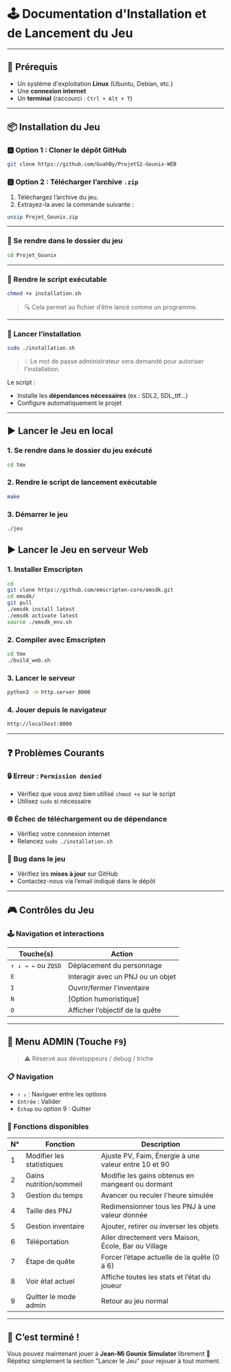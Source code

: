 # 🕹️ Documentation d'Installation et de Lancement du Jeu

---

## 🔧 Prérequis

- Un système d'exploitation **Linux** (Ubuntu, Debian, etc.)
- Une **connexion internet**
- Un **terminal** (raccourci : `Ctrl + Alt + T`)

---

## 📦 Installation du Jeu

### 🅰️ Option 1 : Cloner le dépôt GitHub

```bash
git clone https://github.com/GuahBy/ProjetS2-Gounix-WEB
```

### 🅱️ Option 2 : Télécharger l’archive `.zip`

1. Téléchargez l’archive du jeu.
2. Extrayez-la avec la commande suivante :

```bash
unzip Projet_Gounix.zip
```

---

### 📂 Se rendre dans le dossier du jeu

```bash
cd Projet_Gounix
```

---

### 🔑 Rendre le script exécutable

```bash
chmod +x installation.sh
```

> 🔍 Cela permet au fichier d’être lancé comme un programme.

---

### 🚀 Lancer l’installation

```bash
sudo ./installation.sh
```

> 💡 Le mot de passe administrateur sera demandé pour autoriser l'installation.

Le script :
- Installe les **dépendances nécessaires** (ex : SDL2, SDL_ttf…)
- Configure automatiquement le projet

---

## ▶️ Lancer le Jeu en local 

### 1. Se rendre dans le dossier du jeu exécuté

```bash
cd tmx
```

### 2. Rendre le script de lancement exécutable

```bash
make
```

### 3. Démarrer le jeu

```bash
./jeu
```

## ▶️ Lancer le Jeu en serveur Web

### 1. Installer Emscripten

```bash
cd
git clone https://github.com/emscripten-core/emsdk.git
cd emsdk/
git pull
./emsdk install latest
./emsdk activate latest
source ./emsdk_env.sh
```

### 2. Compiler avec Emscripten

```bash
cd tmx
./build_web.sh
```

### 3. Lancer le serveur

```bash
python3 -m http.server 8000
```
### 4. Jouer depuis le navigateur

```bash
http://localhost:8000
```

---

## ❓ Problèmes Courants

### 🔒 Erreur : `Permission denied`

- Vérifiez que vous avez bien utilisé `chmod +x` sur le script
- Utilisez `sudo` si nécessaire

### 🌐 Échec de téléchargement ou de dépendance

- Vérifiez votre connexion internet
- Relancez `sudo ./installation.sh`

### 🐛 Bug dans le jeu

- Vérifiez les **mises à jour** sur GitHub
- Contactez-nous via l’email indiqué dans le dépôt

---

## 🎮 Contrôles du Jeu

### 🕹️ Navigation et interactions

| Touche(s)           | Action                              |
|---------------------|-------------------------------------|
| `↑ ↓ → ←` ou `ZQSD` | Déplacement du personnage           |
| `E`                 | Interagir avec un PNJ ou un objet   |
| `I`                 | Ouvrir/fermer l'inventaire          |
| `N`                 | [Option humoristique]               |
| `O`                 | Afficher l’objectif de la quête     |

---

## 🧭 Menu ADMIN (Touche `F9`)

> ⚠️ Réservé aux développeurs / debug / triche

### 📋 Navigation

- `↑ ↓` : Naviguer entre les options
- `Entrée` : Valider
- `Échap` ou option 9 : Quitter

### 📜 Fonctions disponibles

| N° | Fonction                  | Description                                            |
|----|---------------------------|--------------------------------------------------------|
| 1  | Modifier les statistiques | Ajuste PV, Faim, Énergie à une valeur entre 10 et 90   |
| 2  | Gains nutrition/sommeil   | Modifie les gains obtenus en mangeant ou dormant       |
| 3  | Gestion du temps          | Avancer ou reculer l'heure simulée                     |
| 4  | Taille des PNJ            | Redimensionner tous les PNJ à une valeur donnée        |
| 5  | Gestion inventaire        | Ajouter, retirer ou inverser les objets                |
| 6  | Téléportation             | Aller directement vers Maison, École, Bar ou Village   |
| 7  | Étape de quête            | Forcer l’étape actuelle de la quête (0 à 6)            |
| 8  | Voir état actuel          | Affiche toutes les stats et l’état du joueur           |
| 9  | Quitter le mode admin     | Retour au jeu normal                                   |

---

## 🎉 C’est terminé !

Vous pouvez maintenant jouer à **Jean-Mi Gounix Simulator** librement 🎉  
Répétez simplement la section "Lancer le Jeu" pour rejouer à tout moment.
